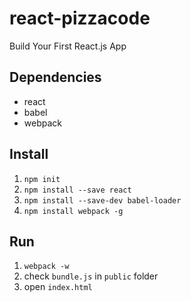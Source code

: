 # react-pizzacode
Build Your First React.js App

## Dependencies
- react
- babel
- webpack

## Install
1. `npm init`
2. `npm install --save react`
3. `npm install --save-dev babel-loader`
4. `npm install webpack -g`

## Run
1. `webpack -w`
2. check `bundle.js` in `public` folder
2. open `index.html`

